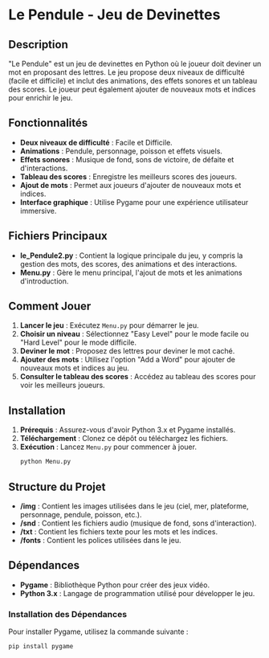 # Le Pendule - Jeu de Devinettes

## Description
"Le Pendule" est un jeu de devinettes en Python où le joueur doit deviner un mot en proposant des lettres. Le jeu propose deux niveaux de difficulté (facile et difficile) et inclut des animations, des effets sonores et un tableau des scores. Le joueur peut également ajouter de nouveaux mots et indices pour enrichir le jeu.

## Fonctionnalités
- **Deux niveaux de difficulté** : Facile et Difficile.
- **Animations** : Pendule, personnage, poisson et effets visuels.
- **Effets sonores** : Musique de fond, sons de victoire, de défaite et d'interactions.
- **Tableau des scores** : Enregistre les meilleurs scores des joueurs.
- **Ajout de mots** : Permet aux joueurs d'ajouter de nouveaux mots et indices.
- **Interface graphique** : Utilise Pygame pour une expérience utilisateur immersive.

## Fichiers Principaux
- **le_Pendule2.py** : Contient la logique principale du jeu, y compris la gestion des mots, des scores, des animations et des interactions.
- **Menu.py** : Gère le menu principal, l'ajout de mots et les animations d'introduction.

## Comment Jouer
1. **Lancer le jeu** : Exécutez `Menu.py` pour démarrer le jeu.
2. **Choisir un niveau** : Sélectionnez "Easy Level" pour le mode facile ou "Hard Level" pour le mode difficile.
3. **Deviner le mot** : Proposez des lettres pour deviner le mot caché.
4. **Ajouter des mots** : Utilisez l'option "Add a Word" pour ajouter de nouveaux mots et indices au jeu.
5. **Consulter le tableau des scores** : Accédez au tableau des scores pour voir les meilleurs joueurs.

## Installation
1. **Prérequis** : Assurez-vous d'avoir Python 3.x et Pygame installés.
2. **Téléchargement** : Clonez ce dépôt ou téléchargez les fichiers.
3. **Exécution** : Lancez `Menu.py` pour commencer à jouer.
    ```bash
    python Menu.py

## Structure du Projet
- **/img** : Contient les images utilisées dans le jeu (ciel, mer, plateforme, personnage, pendule, poisson, etc.).
- **/snd** : Contient les fichiers audio (musique de fond, sons d'interaction).
- **/txt** : Contient les fichiers texte pour les mots et les indices.
- **/fonts** : Contient les polices utilisées dans le jeu.

## Dépendances
- **Pygame** : Bibliothèque Python pour créer des jeux vidéo.
- **Python 3.x** : Langage de programmation utilisé pour développer le jeu.

### Installation des Dépendances
Pour installer Pygame, utilisez la commande suivante :
```bash
pip install pygame


